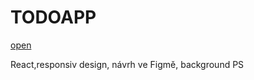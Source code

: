 # TODOAPP

[open](https://sarysx.github.io/todoapp/)

React,responsiv design, návrh ve Figmě, background PS

